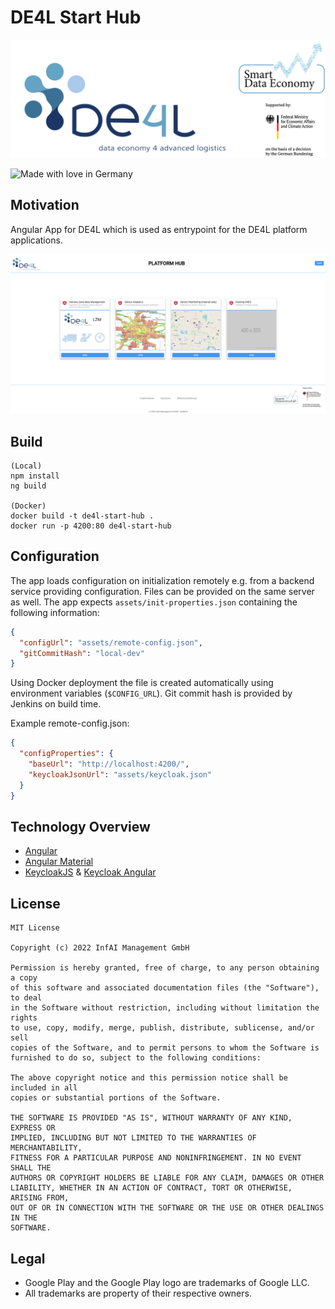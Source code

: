 # DE4L Start Hub

![Project Logo][project-logo]

![Made with love in Germany](https://madewithlove.now.sh/de?heart=true&colorA=%23000000&colorB=%23299fc7&template=for-the-badge)

## Motivation
Angular App for DE4L which is used as entrypoint for the DE4L platform applications.

![App Screenshots][app-screenshot]

## Build
```
(Local)
npm install
ng build

(Docker)
docker build -t de4l-start-hub .
docker run -p 4200:80 de4l-start-hub
```

## Configuration
 The app loads configuration on initialization remotely e.g. from a backend service providing configuration. Files can be provided on the same server as well. 
 The app expects `assets/init-properties.json` containing the following information:
 
```json
{
  "configUrl": "assets/remote-config.json",
  "gitCommitHash": "local-dev"
}
```
Using Docker deployment the file is created automatically using environment variables (`$CONFIG_URL`). Git commit hash is provided by Jenkins on build time.

Example remote-config.json:
```json
{
  "configProperties": {
    "baseUrl": "http://localhost:4200/",
    "keycloakJsonUrl": "assets/keycloak.json"
  }
}
```

## Technology Overview
- [Angular](https://angular.io/)
- [Angular Material](https://material.angular.io/)
- [KeycloakJS](https://www.npmjs.com/package/keycloak-js) & [Keycloak Angular](https://www.npmjs.com/package/keycloak-angular)

[project-logo]: documentation/project-logo_1080p.png "DE4L Project Logo"
[app-screenshot]: documentation/deal-app-hub-screenshot.png "DE4L App Hub Screenshot"

## License
```text
MIT License

Copyright (c) 2022 InfAI Management GmbH

Permission is hereby granted, free of charge, to any person obtaining a copy
of this software and associated documentation files (the "Software"), to deal
in the Software without restriction, including without limitation the rights
to use, copy, modify, merge, publish, distribute, sublicense, and/or sell
copies of the Software, and to permit persons to whom the Software is
furnished to do so, subject to the following conditions:

The above copyright notice and this permission notice shall be included in all
copies or substantial portions of the Software.

THE SOFTWARE IS PROVIDED "AS IS", WITHOUT WARRANTY OF ANY KIND, EXPRESS OR
IMPLIED, INCLUDING BUT NOT LIMITED TO THE WARRANTIES OF MERCHANTABILITY,
FITNESS FOR A PARTICULAR PURPOSE AND NONINFRINGEMENT. IN NO EVENT SHALL THE
AUTHORS OR COPYRIGHT HOLDERS BE LIABLE FOR ANY CLAIM, DAMAGES OR OTHER
LIABILITY, WHETHER IN AN ACTION OF CONTRACT, TORT OR OTHERWISE, ARISING FROM,
OUT OF OR IN CONNECTION WITH THE SOFTWARE OR THE USE OR OTHER DEALINGS IN THE
SOFTWARE.
```

## Legal

- Google Play and the Google Play logo are trademarks of Google LLC.
- All trademarks are property of their respective owners.
